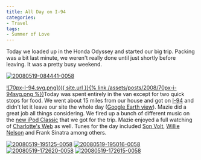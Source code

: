 ```yaml
---
title: All Day on I-94
categories:
- Travel
tags:
- Summer of Love
---
```


Today we loaded up in the Honda Odyssey and started our big trip. Packing was a bit last minute, we weren't really done until just shortly before leaving. It was a pretty busy weekend.

[![20080519-084441-0058](http://farm3.static.flickr.com/2165/2506880301_7dd05fbfc3.jpg)](http://www.flickr.com/photos/46408384@N00/2506880301)

[![70px-I-94.svg.png]({{ site.url }}{% link /assets/posts/2008/70px-i-94svg.png %})](http://en.wikipedia.org/wiki/Interstate_94)Today was spent entirely in the van except for two quick stops for food. We went about 15 miles from our house and got on [I-94](http://en.wikipedia.org/wiki/Interstate_94) and didn't let it leave our site the whole day ([Google Earth view](http://thingelstad.com/s/wp-content/uploads/2008/05/may-19.kmz)). Mazie did a great job all things considering. We fired up a bunch of different music on the [new iPod Classic](http://www.slashthing.com/new-ipod-classic-160g/) that we got for the trip. Mazie enjoyed a full watching of [Charlotte's Web](http://www.imdb.com/title/tt0070016/) as well. Tunes for the day included [Son Volt](http://www.sonvolt.net/), [Willie Nelson](http://www.willienelson.com/) and Frank Sinatra among others.

[![20080519-195125-0058](http://farm4.static.flickr.com/3051/2506881643_efc4e63afe_s.jpg)](http://www.flickr.com/photos/46408384@N00/2506881643) [![20080519-195016-0058](http://farm3.static.flickr.com/2345/2506881323_5a79048ee0_s.jpg)](http://www.flickr.com/photos/46408384@N00/2506881323) [![20080519-172620-0058](http://farm3.static.flickr.com/2294/2506880955_c3e40d1991_s.jpg)](http://www.flickr.com/photos/46408384@N00/2506880955) [![20080519-172615-0058](http://farm4.static.flickr.com/3155/2506880671_3a60234e1a_s.jpg)](http://www.flickr.com/photos/46408384@N00/2506880671)
